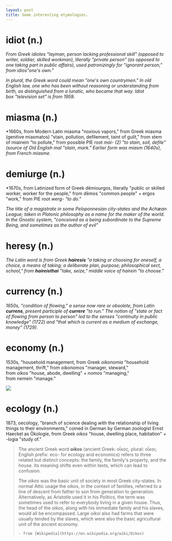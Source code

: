 ```yaml
---
layout: post
title: Some interesting etymologies.
---
```

# idiot (n.)

*From Greek idiotes "layman, person lacking professional skill" (opposed to writer, soldier, skilled workman), literally "private person" (as opposed to one taking part in public affairs), used patronizingly for "ignorant person," from idios"one's own."* 

*In plural, the Greek word could mean "one's own countrymen." In old English law, one who has been without reasoning or understanding from birth, as distinguished from a lunatic, who became that way. Idiot box "television set" is from 1959.*

# miasma (n.)

*1660s, from Modern Latin miasma "noxious vapors," from Greek miasma (genitive miasmatos) "stain, pollution, defilement, taint of guilt," from stem of miainein "to pollute," from possible PIE root *mai- (2) "to stain, soil, defile" (source of Old English mal "stain, mark." Earlier form was miasm (1640s), from French miasme.*

# demiurge (n.)

*1670s, from Latinized form of Greek dēmiourgos, literally "public or skilled worker, worker for the people," from dēmos "common people" + ergos "work," from PIE root *werg- "to do."*

*The title of a magistrate in some Peloponnesian city-states and the Achæan League; taken in Platonic philosophy as a name for the maker of the world. In the Gnostic system, "conceived as a being subordinate to the Supreme Being, and sometimes as the author of evil"*

# heresy (n.)

*The Latin word is from Greek __hairesis__ "a taking or choosing for oneself, a choice, a means of taking; a deliberate plan, purpose; philosophical sect, school," from __haireisthai__ "take, seize," middle voice of hairein "to choose."*

# currency (n.)

*1650s, "condition of flowing," a sense now rare or obsolete, from Latin __currens__, present participle of __currere__ "to run." The notion of "state or fact of flowing from person to person" led to the senses "continuity in public knowledge" (1722) and "that which is current as a medium of exchange, money" (1729).*

# economy (n.)

1530s, "household management, from Greek *oikonomia* "household management, thrift," from *oikonomos* "manager, steward," from oikos "house, abode, dwelling" + *nomos* "managing," from nemein "manage."

![](https://cdn.etymonline.com/chart/etymology-economy-980p_l.jpg)



# ecology (n.)

1873, oecology, "branch of science dealing with the relationship of living things to their environments," coined in German by German zoologist Ernst Haeckel as Ökologie, from Greek *oikos* "house, dwelling place, habitation" + -logia "study of." 



>The ancient Greek word ___oikos___ (ancient Greek: οἶκος, plural: οἶκοι; English prefix: eco- for ecology and economics) refers to three related but distinct concepts: the family, the family's property, and the house. Its meaning shifts even within texts, which can lead to confusion.
>
>The _oikos_ was the basic unit of society in most Greek city-states. In normal Attic usage the oikos, in the context of families, referred to a line of descent from father to son from generation to generation. Alternatively, as Aristotle used it in his Politics, the term was sometimes used to refer to everybody living in a given house. Thus, the head of the _oikos_, along with his immediate family and his slaves, would all be encompassed. Large _oikoi_ also had farms that were usually tended by the slaves, which were also the basic agricultural unit of the ancient economy.
>
>     - from [Wikipedia](https://en.wikipedia.org/wiki/Oikos)
